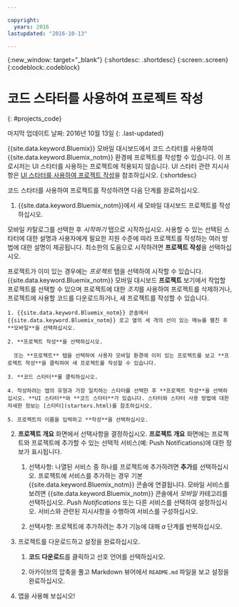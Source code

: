 ```yaml
---

copyright:
  years: 2016
lastupdated: "2016-10-13"

---
```

{:new_window: target="_blank"}
{:shortdesc: .shortdesc}
{:screen:.screen}
{:codeblock:.codeblock}

# 코드 스타터를 사용하여 프로젝트 작성
{: #projects_code}

마지막 업데이트 날짜: 2016년 10월 13일
{: .last-updated}

{{site.data.keyword.Bluemix}} 모바일 대시보드에서 코드 스타터를 사용하여 {{site.data.keyword.Bluemix_notm}} 환경에 프로젝트를 작성할 수 있습니다. 이 프로시저는 UI 스타터를 사용하는 프로젝트에 적용되지 않습니다. UI 스타터 관련 지시사항은 [UI 스타터를 사용하여 프로젝트 작성](projects_ui.html)을 참조하십시오.
{:shortdesc}

코드 스타터를 사용하여 프로젝트를 작성하려면 다음 단계를 완료하십시오. 

1. {{site.data.keyword.Bluemix_notm}}에서 새 모바일 대시보드 프로젝트를 작성하십시오. 

 모바일 카탈로그를 선택한 후 *시작하기* 탭으로 시작하십시오. 사용할 수 있는 선택된 스타터에 대한 설명과 사용자에게 필요한 지원 수준에 따라 프로젝트를 작성하는 여러 방법에 대한 설명이 제공됩니다. 최소한의 도움으로 시작하려면 **프로젝트 작성**을 선택하십시오. 

 프로젝트가 이미 있는 경우에는 *프로젝트* 탭을 선택하여 시작할 수 있습니다. {{site.data.keyword.Bluemix_notm}} 모바일 대시보드 **프로젝트** 보기에서 작업할 프로젝트를 선택할 수 있으며 프로젝트에 대한 *조치*를 사용하여 프로젝트를 삭제하거나, 프로젝트에 사용할 코드를 다운로드하거나, 새 프로젝트를 작성할 수 있습니다. 

	1. {{site.data.keyword.Bluemix_notm}} 콘솔에서 {{site.data.keyword.Bluemix_notm}} 로고 옆의 세 개의 선이 있는 메뉴를 펼친 후 **모바일**을 선택하십시오.  
	
	2. **프로젝트 작성**을 선택하십시오.  

	  또는 **프로젝트** 탭을 선택하여 사용자 모바일 환경에 이미 있는 프로젝트를 보고 **프로젝트 작성**을 클릭하여 새 프로젝트를 작성할 수 있습니다. 

	3. **코드 스타터**를 클릭하십시오.   

	4. 작성하려는 앱의 유형과 가장 일치하는 스타터를 선택한 후 **프로젝트 작성**을 선택하십시오. **UI 스타터**와 **코드 스타터**가 있습니다. 스타터와 스타터 사용 방법에 대한 자세한 정보는 [스타터](starters.html)를 참조하십시오.  
	
	5. 프로젝트의 이름을 입력하고 **작성**을 선택하십시오. 
	
2. **프로젝트 개요** 화면에서 선택사항을 결정하십시오. **프로젝트 개요** 화면에는 프로젝트와 프로젝트에 추가할 수 있는 선택적 서비스(예: Push Notifications)에 대한 정보가 표시됩니다.   

	1. 선택사항: 나열된 서비스 중 하나를 프로젝트에 추가하려면 **추가**를 선택하십시오. 프로젝트에 서비스를 추가하는 경우 기본 {{site.data.keyword.Bluemix_notm}} 콘솔에 연결됩니다. 모바일 서비스를 보려면 {{site.data.keyword.Bluemix_notm}} 콘솔에서 *모바일* 카테고리를 선택하십시오. *Push Notifications* 또는 다른 서비스를 선택하여 설정하십시오. 서비스와 관련된 지시사항을 수행하여 서비스를 구성하십시오. 
	
	2. 선택사항: 프로젝트에 추가하려는 추가 기능에 대해 *a* 단계를 반복하십시오.  

3.  프로젝트를 다운로드하고 설정을 완료하십시오. 

    1. **코드 다운로드**를 클릭하고 선호 언어를 선택하십시오. 
   
    2. 아카이브의 압축을 풀고 Markdown 뷰어에서 `README.md` 파일을 보고 설정을 완료하십시오. 

4.  앱을 사용해 보십시오! 


